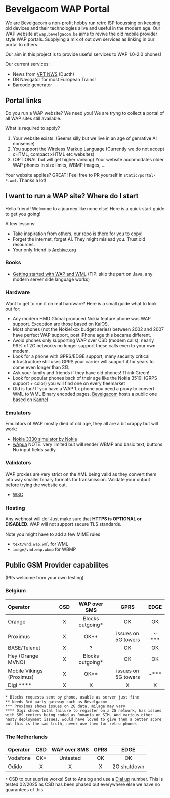 # Bevelgacom WAP Portal

We are Bevelgacom a non-profit hobby run retro ISP focussing on keeping old devices and their technologies alive and useful in the modern age.
Our WAP website at `wap.bevelgacom.be` aims to revive the old mobile provider style WAP portals. Supplying a mix of out own services as linking in our portal to others. 

Our aim in this project is to provide useful services to WAP 1.0-2.0 phones! 

Our current services:

- News from [VRT NWS](https://vrt.be/nws) (Ducth)
- DB Navigator for most European Trains!
- Barcode generator

## Portal links

Do you run a WAP website? We need you! We are tryng to collect a portal of all WAP sites still available.

What is required to apply?

1. Your website exists. (Seems silly but we live in an age of genrative AI nonsense)
1. You support the Wireless Markup Language (Currently we do not accept cHTML, compact xHTML etc websites)
1. (OPTIONAL but will get higher ranking) Your website accomodates older WAP phones in size limits, WBMP images, ...

Your website applies? GREAT! Feel free to PR yourself in `static/portal-*.wml`. Thanks a lot!

## I want to run a WAP site? Where do I start

Hello friend! Welcome to a journey like none else! Here is a quick start guide to get you going!

A few lessons:
- Take inspiration from others, our repo is there for you to copy!
- Forget the internet, forget AI. They might mislead you. Trust old resources.
- Your only friend is [Archive.org](https://archive.org)

### Books

- [Getting started with WAP and WML](https://archive.org/details/gettingstartedwi0000evan/) (TIP: skip the part on Java, any modern server side language works)

### Hardware

Want to get to run it on real hardware? Here is a small guide what to look out for:

- Any modern HMD Global produced Nokia feature phone was WAP support. Exception are those based on KaiOS.
- Most phones (not the  Nokie1xxx budget series) between 2002 and 2007 have perfect WAP support, post iPhone age this became different.
- Avoid phones only supporting WAP over CSD (modem calls), nearly 99% of 2G networks no longer support these calls even to your own modem.
- Look for a phone with GPRS/EDGE support, many security critical infrastructure still uses GPRS your carrier will support it for years to come even longer than 3G.
- Ask your family and friends if they have old phones! Think Green!
- Look for popular phones back of their age like the Nokia 3510i (GRPS support + color) you will find one on every fleemarket
- Old is fun! If you have a WAP 1.x phone you need a proxy to convert WML to WML Binary encoded pages. [Bevelgacom](http://bevelgacom.be) hosts a public one based on [Kannel](http://kannel.org)

### Emulators

Emulators of WAP mostly died of old age, they all are a bit crappy but will work:

- [Nokia 3330 simulator by Nokia](https://archive.org/details/3330_Simulator)
- [wApua](https://fsinfo.noone.org/~abe/wApua/Download.html) NOTE: very limited but will render WBMP and basic text, buttons. No input fields sadly.

### Validators

WAP proxies are very strict on the XML being valid as they convert them into way smaller binary formats for transmission. Validate your output before trying the website out.

- [W3C](https://validator.w3.org/)

### Hosting

Any webhost will do! Just make sure that **HTTPS is OPTIONAL or DISABLED**. WAP will not support secure TLS standards.

Note you might have to add a few MIME rules

* `text/vnd.wap.wml` for WML
* `image/vnd.wap.wbmp` for WBMP

## Public GSM Provider capabilites

(PRs welcome from your own testing)

### Belgium

| Operator          | CSD  | WAP over SMS | GPRS | EDGE |
| :---------------- | :--: | :---------:  | :--: | :---:|
| Orange| X | Blocks outgoing* | OK | OK
| Proximus | X | OK** | issues on 5G towers | ~ ***
| BASE/Telenet | X | ? | OK  | OK
| Hey (Orange MVNO) | X | Blocks outgoing* | OK | OK
| Mobile Vikings (Proximus) | X | OK** | issues on 5G towers | ~***
| Digi ****| X | X | X | X

`* Blocks requests sent by phone, usable as server just fine`  
`** Needs 3rd party gateway such as Bevelgacom`  
`*** Proximus shows issues on 2G data, milage may vary`  
`**** Digi shows total failure to register on a 2G network, has issues with SMS centers being coded as Romania on SIM. And various other hasty deployment issues, would have loved to give them a better score but this is the sad truth, never use them for retro phones`

### The Netherlands

| Operator          | CSD  | WAP over SMS | GPRS | EDGE |
| :---------------- | :--: | :---------:  | :--: | :---:|
| Vodafone | OK* | Untested| OK | OK
| Odido | X | X | X | 2G shutdown

`*` CSD to our suprise works! Set to Analog and use a [Dial up](https://bevelgacom.be/products/dial-up/) number. This is tested 02/2025 as CSD has been phased out everywhere else we have no guarantees of this.